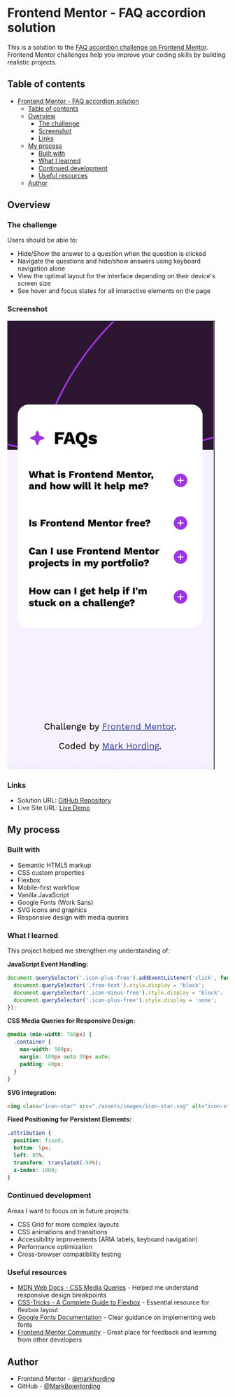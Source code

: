 # Frontend Mentor - FAQ accordion solution

This is a solution to the [FAQ accordion challenge on Frontend Mentor](https://www.frontendmentor.io/challenges/faq-accordion-wyfFdeBwBz). Frontend Mentor challenges help you improve your coding skills by building realistic projects.

## Table of contents

- [Frontend Mentor - FAQ accordion solution](#frontend-mentor---faq-accordion-solution)
  - [Table of contents](#table-of-contents)
  - [Overview](#overview)
    - [The challenge](#the-challenge)
    - [Screenshot](#screenshot)
    - [Links](#links)
  - [My process](#my-process)
    - [Built with](#built-with)
    - [What I learned](#what-i-learned)
    - [Continued development](#continued-development)
    - [Useful resources](#useful-resources)
  - [Author](#author)

## Overview

### The challenge

Users should be able to:

- Hide/Show the answer to a question when the question is clicked
- Navigate the questions and hide/show answers using keyboard navigation alone
- View the optimal layout for the interface depending on their device's screen size
- See hover and focus states for all interactive elements on the page

### Screenshot

![](./assets/images/screenshot.png)

### Links

- Solution URL: [GitHub Repository](https://github.com/MarkBojeHording/FAQ-accordion)
- Live Site URL: [Live Demo](https://faq-accordion-mark.netlify.app/)

## My process

### Built with

- Semantic HTML5 markup
- CSS custom properties
- Flexbox
- Mobile-first workflow
- Vanilla JavaScript
- Google Fonts (Work Sans)
- SVG icons and graphics
- Responsive design with media queries

### What I learned

This project helped me strengthen my understanding of:

**JavaScript Event Handling:**
```javascript
document.querySelector('.icon-plus-free').addEventListener('click', function(e) {
  document.querySelector('.free-text').style.display = 'block';
  document.querySelector('.icon-minus-free').style.display = 'block';
  document.querySelector('.icon-plus-free').style.display = 'none';
});
```

**CSS Media Queries for Responsive Design:**
```css
@media (min-width: 769px) {
  .container {
    max-width: 500px;
    margin: 100px auto 20px auto;
    padding: 40px;
  }
}
```

**SVG Integration:**
```html
<img class="icon-star" src="./assets/images/icon-star.svg" alt="icon-star">
```

**Fixed Positioning for Persistent Elements:**
```css
.attribution {
  position: fixed;
  bottom: 5px;
  left: 85%;
  transform: translateX(-50%);
  z-index: 1000;
}
```

### Continued development

Areas I want to focus on in future projects:
- CSS Grid for more complex layouts
- CSS animations and transitions
- Accessibility improvements (ARIA labels, keyboard navigation)
- Performance optimization
- Cross-browser compatibility testing

### Useful resources

- [MDN Web Docs - CSS Media Queries](https://developer.mozilla.org/en-US/docs/Web/CSS/Media_Queries) - Helped me understand responsive design breakpoints
- [CSS-Tricks - A Complete Guide to Flexbox](https://css-tricks.com/snippets/css/a-guide-to-flexbox/) - Essential resource for flexbox layout
- [Google Fonts Documentation](https://developers.google.com/fonts/docs/css2) - Clear guidance on implementing web fonts
- [Frontend Mentor Community](https://www.frontendmentor.io/) - Great place for feedback and learning from other developers

## Author

- Frontend Mentor - [@markhording](https://www.frontendmentor.io/profile/markhording)
- GitHub - [@MarkBojeHording](https://github.com/MarkBojeHording)
